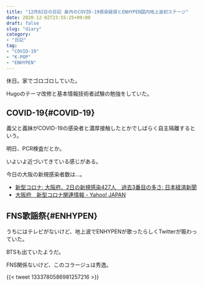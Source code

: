 ```yaml
---
title: "12月02日の日記 身内のCOVID-19感染疑惑とENHYPEN国内地上波初ステージ"
date: 2020-12-02T23:55:25+09:00
draft: false
slug: "diary"
category:
- "日記"
tag:
- "COVID-19"
- "K-POP"
- "ENHYPEN"
---
```


休日。家でゴロゴロしていた。

Hugoのテーマ改修と基本情報技術者試験の勉強をしていた。

COVID-19{#COVID-19}
----

義父と義妹がCOVID-19の感染者と濃厚接触したとかでしばらく自主隔離するという。

明日、PCR検査だとか。

いよいよ近づいてきている感じがある。

今日の大阪の新規感染者数は...。

* [新型コロナ: 大阪府、2日の新規感染427人　過去3番目の多さ: 日本経済新聞](https://www.nikkei.com/article/DGXMZO66909810S0A201C2AC8000)
*  [大阪府　新型コロナ関連情報 - Yahoo! JAPAN](https://hazard.yahoo.co.jp/article/covid19osaka)

FNS歌謡祭{#ENHYPEN}
----

うちにはテレビがないけど、地上波でENHYPENが歌ったらしくTwitterが賑わっていた。

BTSも出ていたようだ。

FNS関係ないけど、このコラージュは秀逸。

{{< tweet 1333780586981257216 >}}